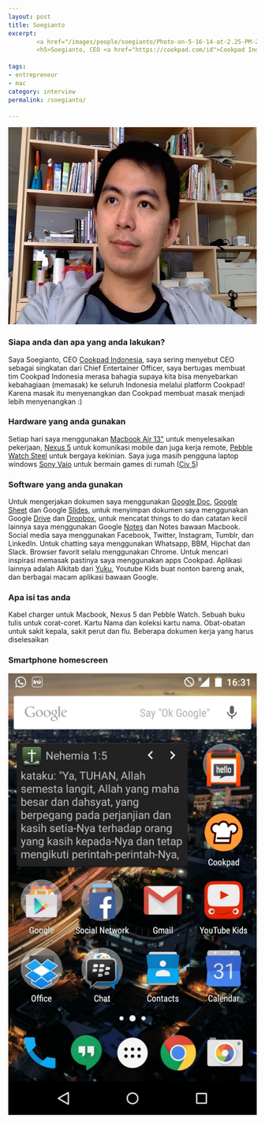 ```yaml
---
layout: post
title: Soegianto
excerpt:
        <a href="/images/people/soegianto/Photo-on-5-16-14-at-2.25-PM-2.jpg"><img src="/images/people/soegianto/Photo-on-5-16-14-at-2.25-PM-2.jpg" alt="Soegianto Cookpad Indonesia"  /></a>
        <h5>Soegianto, CEO <a href="https://cookpad.com/id">Cookpad Indonesia</a></h5>

tags:
- entrepreneur
- mac
category: interview
permalink: /soegianto/

---
```


<a href="/images/people/soegianto/Photo-on-5-16-14-at-2.25-PM-2.jpg"><img src="/images/people/soegianto/Photo-on-5-16-14-at-2.25-PM-2.jpg" alt="Soegianto Cookpad Indonesia" width="600" height="400" class="alignnone size-full wp-image-180" /></a>

<!--more-->

<h3>Siapa anda dan apa yang anda lakukan?</h3>

Saya Soegianto, CEO <a href="https://cookpad.com/id">Cookpad Indonesia</a>, saya sering menyebut CEO sebagai singkatan dari Chief Entertainer Officer, saya bertugas membuat tim Cookpad Indonesia merasa bahagia supaya kita bisa menyebarkan kebahagiaan (memasak) ke seluruh Indonesia melalui platform Cookpad! Karena masak itu menyenangkan dan Cookpad membuat masak menjadi lebih menyenangkan :)

<h3>Hardware yang anda gunakan</h3>

Setiap hari saya menggunakan <a href="http://www.apple.com/macbook-air/">Macbook Air 13"</a> untuk menyelesaikan pekerjaan, <a href="https://www.google.co.id/nexus/5/">Nexus 5</a> untuk komunikasi mobile dan juga kerja remote, <a href="https://getpebble.com/pebble_steel">Pebble Watch Steel</a> untuk bergaya kekinian. Saya juga masih pengguna laptop windows <a href="https://en.wikipedia.org/wiki/Vaio">Sony Vaio</a> untuk bermain games di rumah (<a href="http://www.civilization5.com/">Civ 5</a>)

<h3>Software yang anda gunakan</h3>

Untuk mengerjakan dokumen saya menggunakan <a href="https://www.google.com/docs/about/">Google Doc</a>, <a href="https://www.google.com/sheets/about/">Google Sheet</a> dan Google <a href="https://www.google.com/slides/about/">Slides</a>, untuk menyimpan dokumen saya menggunakan Google <a href="https://www.google.com/drive/">Drive</a> dan <a href="https://dropbox.com/">Dropbox</a>, untuk mencatat things to do dan catatan kecil lainnya saya menggunakan Google <a href="http://www.google.com/keep/">Notes</a> dan Notes bawaan Macbook. Social media saya menggunakan Facebook, Twitter, Instagram, Tumblr, dan LinkedIn. Untuk chatting saya menggunakan Whatsapp, BBM, Hipchat dan Slack. Browser favorit selalu menggunakan Chrome. Untuk mencari inspirasi memasak pastinya saya menggunakan apps Cookpad. Aplikasi lainnya adalah Alkitab dari <a href="https://play.google.com/store/apps/details?id=yuku.alkitab&hl=en">Yuku</a>, Youtube Kids buat nonton bareng anak, dan berbagai macam aplikasi bawaan Google.

<h3>Apa isi tas anda</h3>

Kabel charger untuk Macbook, Nexus 5 dan Pebble Watch. Sebuah buku tulis untuk corat-coret. Kartu Nama dan koleksi kartu nama. Obat-obatan untuk sakit kepala, sakit perut dan flu. Beberapa dokumen kerja yang harus diselesaikan

<h3>Smartphone homescreen</h3>

<a href="/images/people/soegianto/soegi-homescreen.jpg"><img src="/images/people/soegianto/soegi-homescreen-576x1024.jpg" alt="soegi-homescreen"/></a>
